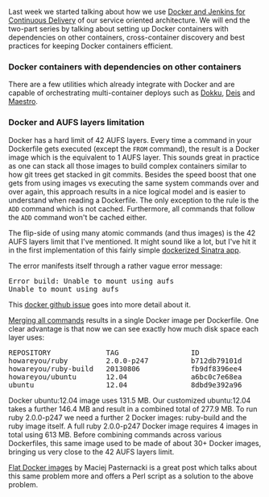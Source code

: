 Last week we started talking about how we use [Docker and Jenkins for
Continuous
Delivery](http://blog.howareyou.com/post/62157486858/continuous-delivery-with-docker-and-jenkins-part-i)
of our service oriented architecture. We will end the two-part series by
talking about setting up Docker containers with dependencies on other
containers, cross-container discovery and best practices for keeping
Docker containers efficient.

### Docker containers with dependencies on other containers

There are a few utilities which already integrate with Docker and are
capable of orchestrating multi-container deploys such as
[Dokku](https://github.com/progrium/dokku),
[Deis](https://github.com/opdemand/deis) and
[Maestro](https://github.com/toscanini/maestro).

### Docker and AUFS layers limitation

Docker has a hard limit of 42 AUFS layers. Every time a command in your
Dockerfile gets executed (except the `FROM` command), the result is a
Docker image which is the equivalent to 1 AUFS layer. This sounds great
in practice as one can stack all those images to build complex
containers similar to how git trees get stacked in git commits. Besides
the speed boost that one gets from using images vs executing the same
system commands over and over again, this approach results in a nice
logical model and is easier to understand when reading a Dockerfile. The
only exception to the rule is the `ADD` command which is not cached.
Furthermore, all commands that follow the `ADD` command won't be cached
either.

The flip-side of using many atomic commands (and thus images) is the 42
AUFS layers limit that I've mentioned. It might sound like a lot, but
I've hit it in the first implementation of this fairly simple
[dockerized Sinatra app](https://github.com/cambridge-healthcare/hi_sinatra-docker/tree/v0.1.0).

The error manifests itself through a rather vague error message:

<pre>
Error build: Unable to mount using aufs
Unable to mount using aufs
</pre>

This [docker github
issue](https://github.com/dotcloud/docker/issues/2028) goes into more
detail about it.

[Merging all
commands](https://github.com/cambridge-healthcare/dockerfiles/pull/1)
results in a single Docker image per Dockerfile. One clear advantage is
that now we can see exactly how much disk space each layer uses:

<pre>
REPOSITORY             TAG                 ID                  CREATED             SIZE
howareyou/ruby         2.0.0-p247          b712db79101d        3 hours ago         131.7 MB (virtual 613 MB)
howareyou/ruby-build   20130806            fb9df8396ee4        4 hours ago         203.4 MB (virtual 481.3 MB)
howareyou/ubuntu       12.04               a6bc0c7e68ea        4 hours ago         146.4 MB (virtual 277.9 MB)
ubuntu                 12.04               8dbd9e392a96        5 months ago        131.5 MB (virtual 131.5 MB)
</pre>

Docker ubuntu:12.04 image uses 131.5 MB. Our customized ubuntu:12.04
takes a further 146.4 MB and result in a combined total of 277.9 MB.  To
run ruby 2.0.0-p247 we need a further 2 Docker images: ruby-build and
the ruby image itself. A full ruby 2.0.0-p247 Docker image requires 4
images in total using 613 MB. Before combining commands across various
Dockerfiles, this same image used to be made of about 30+ Docker images,
bringing us very close to the 42 AUFS layers limit.

[Flat Docker images](http://3ofcoins.net/2013/09/22/flat-docker-images/)
by Maciej Pasternacki is a great post which talks about this same
problem more and offers a Perl script as a solution to the above
problem.
